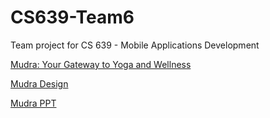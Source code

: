 <h1>CS639-Team6</h1>
Team project for CS 639 - Mobile Applications Development

[Mudra: Your Gateway to Yoga and Wellness](https://docs.google.com/document/d/1MGdZreJW8Z8ZGX5v9Pb5lEFvGX1_zOVO5UVHwextw_M/edit?tab=t.0)

[Mudra Design](https://www.figma.com/design/Zl5g6jmJXp1S2vNk8Ygjqw/MAD?node-id=0-1&t=gJN5SQlgXnEb1ZgA-1)

[Mudra PPT](https://docs.google.com/presentation/d/1HnPoscEVf6tOzO1944m2cfLGHMqVa9Zn3nliAxmKfIk/edit#slide=id.g31f547e82e7_2_101)

